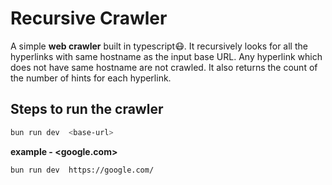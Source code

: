 # Recursive Crawler

A simple **web crawler** built in typescript😷. It recursively looks for all the hyperlinks with same hostname as the input base URL. Any hyperlink which does not have same hostname are not crawled. It also returns the count of the number of hints for each hyperlink.

## Steps to run the crawler

```bash
bun run dev  <base-url>
```

**example - <google.com>**
```bash
bun run dev  https://google.com/
```
